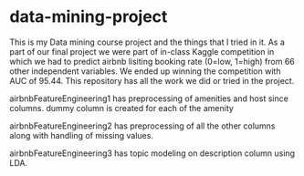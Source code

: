 # data-mining-project
This is my Data mining course project and the things that I tried in it. As a part of our final project we were part of in-class Kaggle competition in which we had to predict airbnb lisiting booking rate (0=low, 1=high) from 66 other independent variables. We ended up winning the competition with AUC of 95.44. This repository has all the work we did or tried in the project.

airbnbFeatureEngineering1 has preprocessing of amenities and host since columns. dummy column is created for each of the amenity

airbnbFeatureEngineering2 has preprocessing of all the other columns along with handling of missing values.

airbnbFeatureEngineering3 has topic modeling on description column using LDA.
